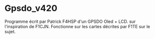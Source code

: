 # Gpsdo_v420
Programme écrit par Patrick F4HSP d'un GPSDO Oled + LCD.
sur l'inspiration de F1CJN.
Fonctionne sur les cartes décrites par F1TE sur le sujet.
